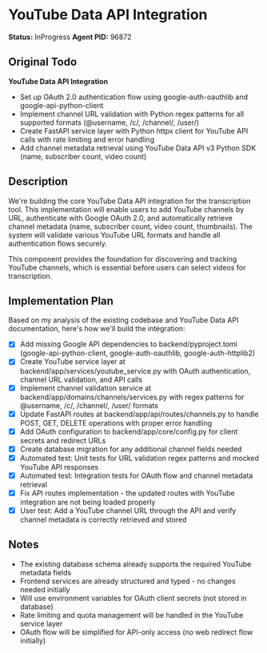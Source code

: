 # YouTube Data API Integration
**Status:** InProgress
**Agent PID:** 96872

## Original Todo
**YouTube Data API Integration**
- Set up OAuth 2.0 authentication flow using google-auth-oauthlib and google-api-python-client
- Implement channel URL validation with Python regex patterns for all supported formats (@username, /c/, /channel/, /user/)
- Create FastAPI service layer with Python httpx client for YouTube API calls with rate limiting and error handling
- Add channel metadata retrieval using YouTube Data API v3 Python SDK (name, subscriber count, video count)

## Description
We're building the core YouTube Data API integration for the transcription tool. This implementation will enable users to add YouTube channels by URL, authenticate with Google OAuth 2.0, and automatically retrieve channel metadata (name, subscriber count, video count, thumbnails). The system will validate various YouTube URL formats and handle all authentication flows securely.

This component provides the foundation for discovering and tracking YouTube channels, which is essential before users can select videos for transcription.

## Implementation Plan
Based on my analysis of the existing codebase and YouTube Data API documentation, here's how we'll build the integration:

- [x] Add missing Google API dependencies to backend/pyproject.toml (google-api-python-client, google-auth-oauthlib, google-auth-httplib2)
- [x] Create YouTube service layer at backend/app/services/youtube_service.py with OAuth authentication, channel URL validation, and API calls
- [x] Implement channel validation service at backend/app/domains/channels/services.py with regex patterns for @username, /c/, /channel/, /user/ formats
- [x] Update FastAPI routes at backend/app/api/routes/channels.py to handle POST, GET, DELETE operations with proper error handling
- [x] Add OAuth configuration to backend/app/core/config.py for client secrets and redirect URLs
- [x] Create database migration for any additional channel fields needed
- [x] Automated test: Unit tests for URL validation regex patterns and mocked YouTube API responses
- [x] Automated test: Integration tests for OAuth flow and channel metadata retrieval
- [x] Fix API routes implementation - the updated routes with YouTube integration are not being loaded properly
- [x] User test: Add a YouTube channel URL through the API and verify channel metadata is correctly retrieved and stored

## Notes
- The existing database schema already supports the required YouTube metadata fields
- Frontend services are already structured and typed - no changes needed initially
- Will use environment variables for OAuth client secrets (not stored in database)
- Rate limiting and quota management will be handled in the YouTube service layer
- OAuth flow will be simplified for API-only access (no web redirect flow initially)
